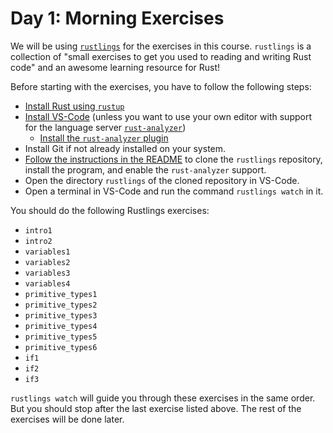 # Day 1: Morning Exercises

We will be using [`rustlings`](https://github.com/rust-lang/rustlings) for the exercises in this course.
`rustlings` is a collection of "small exercises to get you used to reading and writing Rust code" and an awesome learning resource for Rust!

Before starting with the exercises, you have to follow the following steps:

- [Install Rust using `rustup`](https://www.rust-lang.org/tools/install)
- [Install VS-Code](https://code.visualstudio.com/) (unless you want to use your own editor with support for the language server [`rust-analyzer`](https://rust-analyzer.github.io/))
  - [Install the `rust-analyzer` plugin](https://marketplace.visualstudio.com/items?itemName=rust-lang.rust-analyzer)
- Install Git if not already installed on your system.
- [Follow the instructions in the README](https://github.com/rust-lang/rustlings#windows) to clone the `rustlings` repository, install the program, and enable the `rust-analyzer` support.
- Open the directory `rustlings` of the cloned repository in VS-Code.
- Open a terminal in VS-Code and run the command `rustlings watch` in it.

You should do the following Rustlings exercises:

- `intro1`
- `intro2`
- `variables1`
- `variables2`
- `variables3`
- `variables4`
- `primitive_types1`
- `primitive_types2`
- `primitive_types3`
- `primitive_types4`
- `primitive_types5`
- `primitive_types6`
- `if1`
- `if2`
- `if3`

`rustlings watch` will guide you through these exercises in the same order.
But you should stop after the last exercise listed above.
The rest of the exercises will be done later.
